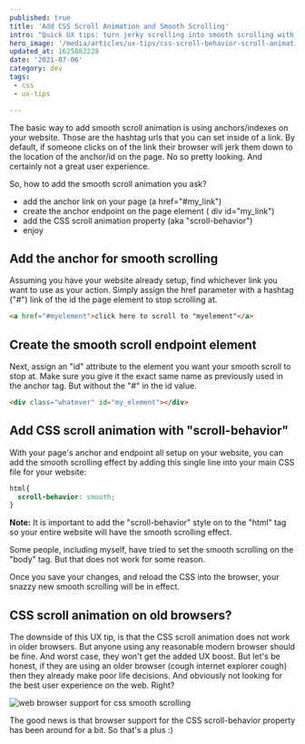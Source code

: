 ```yaml
---
published: true
title: 'Add CSS Scroll Animation and Smooth Scrolling'
intro: "Quick UX tips: turn jerky scrolling into smooth scrolling with a the CSS scroll-behavior property. Make your website's scroll animation buttery smooth."
hero_image: '/media/articles/ux-tips/css-scroll-behavior-scroll-animation-and-smooth-scrolling.jpg'
updated_at: 1625882228
date: '2021-07-06'
category: dev
tags:
 - css
 - ux-tips

---
```


The basic way to add smooth scroll animation is using anchors/indexes on your website. Those are the hashtag urls that you can set inside of a link. By default, if someone clicks on of the link their browser will jerk them down to the location of the anchor/id on the page. No so pretty looking. And certainly not a great user experience.

So, how to add the smooth scroll animation you ask?

- add the anchor link on your page (a href="#my_link")
- create the anchor endpoint on the page element ( div id="my_link")
- add the CSS scroll animation property (aka "scroll-behavior")
- enjoy

## Add the anchor for smooth scrolling

Assuming you have your website already setup, find whichever link you want to use as your action. Simply assign the href parameter with a hashtag ("#") link of the id the page element to stop scrolling at.

```html
<a href="#myelement">click here to scroll to "myelement"</a>
```

## Create the smooth scroll endpoint element

Next, assign an "id" attribute to the element you want your smooth scroll to stop at. Make sure you give it the exact same name as previously used in the anchor tag. But without the "#" in the id value.

```html
<div class="whatever" id="my_element"></div>
```

## Add CSS scroll animation with "scroll-behavior"

With your page's anchor and endpoint all setup on your website, you can add the smooth scrolling effect by adding this single line into your main CSS file for your website:

```css
html{
  scroll-behavior: smooth;
}
```

**Note:** It is important to add the "scroll-behavior" style on to the "html" tag so your entire website will have the smooth scrolling effect.

Some people, including myself, have tried to set the smooth scrolling on the "body" tag. But that does not work for some reason.

Once you save your changes, and reload the CSS into the browser, your snazzy new smooth scrolling will be in effect.

## CSS scroll animation on old browsers?

The downside of this UX tip, is that the CSS scroll animation does not work in older browsers. But anyone using any reasonable modern browser should be fine. And worst case, they won't get the added UX boost. But let's be honest, if they are using an older browser (cough internet explorer cough) then they already make poor life decisions. And obviously not looking for the best user experience on the web. Right?

![web browser support for css smooth scrolling](/media/articles/ux-tips/Quick-UX-Tips-CSS-Scroll-Animation-with-Smooth-Scrolling-browser-support.png)

The good news is that browser support for the CSS scroll-behavior property has been around for a bit. So that's a plus :)